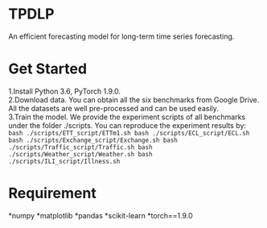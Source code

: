 # TPDLP
An efficient forecasting model for long-term time series forecasting.

# Get Started

1.Install Python 3.6, PyTorch 1.9.0.  
2.Download data. You can obtain all the six benchmarks from Google Drive. All the datasets are well pre-processed and can be used easily.  
3.Train the model. We provide the experiment scripts of all benchmarks under the folder ./scripts. You can reproduce the experiment results by:  
`bash ./scripts/ETT_script/ETTm1.sh
bash ./scripts/ECL_script/ECL.sh
bash ./scripts/Exchange_script/Exchange.sh
bash ./scripts/Traffic_script/Traffic.sh
bash ./scripts/Weather_script/Weather.sh
bash ./scripts/ILI_script/Illness.sh`

# Requirement
*numpy
*matplotlib
*pandas
*scikit-learn
*torch==1.9.0
